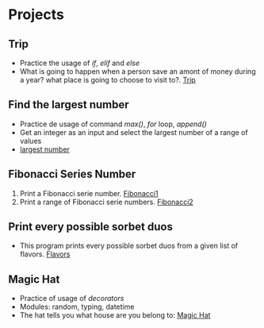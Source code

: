 # Projects

## Trip
* Practice the usage of *if*, *elif* and *else*
* What is going to happen when a person save an amont of money during a year? what place is going to choose to visit to?. [Trip](https://github.com/r3card0/Python-Notes/blob/main/Projects/Fun/trip.py)

## Find the largest number
* Practice de usage of command *max()*, *for* loop, *append()*
* Get an integer as an input and select the largest number of a range of values
* [largest number](https://github.com/r3card0/Python-Notes/blob/main/Projects/Fun/largestNumber.py)

## Fibonacci Series Number
1. Print a Fibonacci serie number. [Fibonacci1](https://github.com/r3card0/Python-Notes/blob/main/Projects/Fun/fibonacci1.py)
2. Print a range of Fibonacci serie numbers. [Fibonacci2](https://github.com/r3card0/Python-Notes/blob/main/Projects/Fun/fibonacci2.py)

## Print every possible sorbet duos 
* This program prints every possible sorbet duos from a given list of flavors. [Flavors](https://github.com/r3card0/Python-Notes/blob/main/Projects/Fun/flavors.py)

## Magic Hat
* Practice of usage of *decorators* 
* Modules: random, typing, datetime
* The hat tells you what house are you belong to: [Magic Hat](https://github.com/r3card0/Python-Notes/blob/main/Projects/Fun/hat.py)

